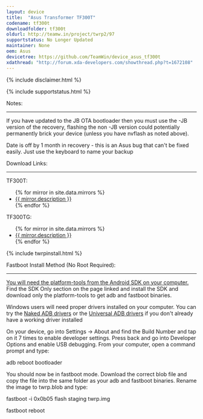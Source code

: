 ```yaml
---
layout: device
title:  "Asus Transformer TF300T"
codename: tf300t
downloadfolder: tf300t
oldurl: http://teamw.in/project/twrp2/97
supportstatus: No Longer Updated
maintainer: None
oem: Asus
devicetree: https://github.com/TeamWin/device_asus_tf300t
xdathread: "http://forum.xda-developers.com/showthread.php?t=1672108"
---
```


{% include disclaimer.html %}

{% include supportstatus.html %}

<div class='page-heading'>Notes:</div>
<hr />
<p class="text">If you have updated to the JB OTA bootloader then you must use the -JB version of the recovery, flashing the non -JB version could potentially permanently brick your device (unless you have nvflash as noted above).</p>
<p class="text">Date is off by 1 month in recovery - this is an Asus bug that can't be fixed easily. Just use the keyboard to name your backup</p>

<div class='page-heading'>Download Links:</div>
<hr />
<p class="text">TF300T:</p>
<ul>
{% for mirror in site.data.mirrors %}
  <li>
    <a href="{{ mirror.baseurl }}tf300t">
      {{ mirror.description }}
    </a>
  </li>
{% endfor %}
</ul>
<p class="text">TF300TG:</p>
<ul>
{% for mirror in site.data.mirrors %}
  <li>
    <a href="{{ mirror.baseurl }}tf300tg">
      {{ mirror.description }}
    </a>
  </li>
{% endfor %}
</ul>

{% include twrpinstall.html %}

<div class='page-heading'>Fastboot Install Method (No Root Required):</div>
<hr />
<p class="text"><a href="http://developer.android.com/sdk/index.html">You will need the platform-tools from the Android SDK on your computer.</a> Find the SDK Only section on the page linked and install the SDK and download only the platform-tools to get adb and fastboot binaries.</p>
<p class="text">Windows users will need proper drivers installed on your computer. You can try the <a href="http://www.xda-developers.com/universal-naked-driver-solves-your-adb-driver-problems-on-windows/">Naked ADB drivers</a> or the <a href="http://www.koushikdutta.com/post/universal-adb-driver">Universal ADB drivers</a> if you don't already have a working driver installed</p>
<p class="text">On your device, go into Settings -> About and find the Build Number and tap on it 7 times to enable developer settings. Press back and go into Developer Options and enable USB debugging. From your computer, open a command prompt and type:</p>
<p class="text">adb reboot bootloader</p>
<p class="text">You should now be in fastboot mode. Download the correct blob file and copy the file into the same folder as your adb and fastboot binaries. Rename the image to twrp.blob and type:</p>
<p class="text">fastboot -i 0x0b05 flash staging twrp.img<p></p>fastboot reboot</p>
